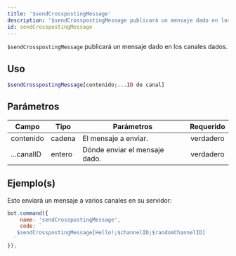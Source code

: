 ```yaml
---
title: '$sendCrosspostingMessage'
description: '$sendCrosspostingMessage publicará un mensaje dado en los canales dados.'
id: sendCrosspostingMessage
---
```


`$sendCrosspostingMessage` publicará un mensaje dado en los canales dados.

## Uso

```php
$sendCrosspostingMessage[contenido;...ID de canal]
```

## Parámetros

| Campo      | Tipo   | Parámetros                    | Requerido |
| ---------- | ------ | ----------------------------- |:---------:|
| contenido  | cadena | El mensaje a enviar.          | verdadero |
| ...canalID | entero | Dónde enviar el mensaje dado. | verdadero |

## Ejemplo(s)

Esto enviará un mensaje a varios canales en su servidor:

```javascript
bot.command({
    name: 'sendCrosspostingMessage',
    code: `
   $sendCrosspostingMessage[Hello!;$channelID;$randomChannelID]
  `
});
```
